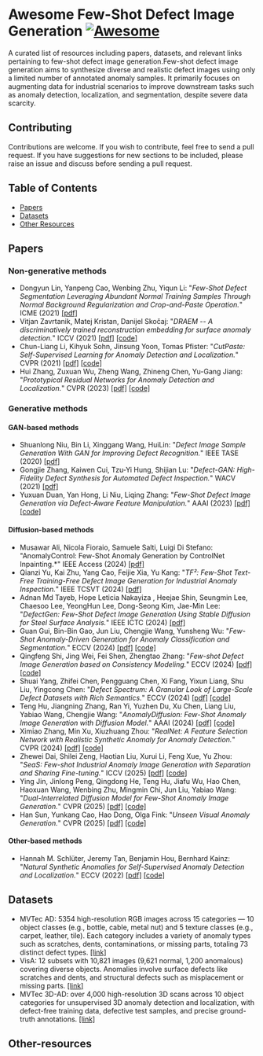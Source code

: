 # Awesome Few-Shot Defect Image Generation  [![Awesome](https://cdn.rawgit.com/sindresorhus/awesome/d7305f38d29fed78fa85652e3a63e154dd8e8829/media/badge.svg)](https://github.com/sindresorhus/awesome)

A curated list of resources including papers, datasets, and relevant links pertaining to few-shot defect image generation.Few-shot defect image generation aims to synthesize diverse and realistic defect images using only a limited number of annotated anomaly samples. It primarily focuses on augmenting data for industrial scenarios to improve downstream tasks such as anomaly detection, localization, and segmentation, despite severe data scarcity.

## Contributing

Contributions are welcome.  If you wish to contribute, feel free to send a pull request. If you have suggestions for new sections to be included, please raise an issue and discuss before sending a pull request.

## Table of Contents
+ [Papers](#Papers)
+ [Datasets](#Datasets)
+ [Other Resources](#Other-resources)

## Papers

### Non-generative methods
+ Dongyun Lin, Yanpeng Cao, Wenbing Zhu, Yiqun Li: "*Few-Shot Defect Segmentation Leveraging Abundant Normal Training Samples Through Normal Background Regularization and Crop-and-Paste Operation.*" ICME (2021) [[pdf]](https://arxiv.org/pdf/2007.09438)
+ Vitjan Zavrtanik, Matej Kristan, Danijel Skočaj: "*DRAEM -- A discriminatively trained reconstruction embedding for surface anomaly detection.*" ICCV (2021) [[pdf]](https://arxiv.org/pdf/2108.07610) [[code]](https://github.com/VitjanZ/DRAEM)
+ Chun-Liang Li, Kihyuk Sohn, Jinsung Yoon, Tomas Pfister: "*CutPaste: Self-Supervised Learning for Anomaly Detection and Localization.*" CVPR (2021) [[pdf]](https://arxiv.org/pdf/2104.04015) [[code]](https://github.com/LilitYolyan/CutPaste)
+ Hui Zhang, Zuxuan Wu, Zheng Wang, Zhineng Chen, Yu-Gang Jiang: "*Prototypical Residual Networks for Anomaly Detection and Localization.*" CVPR (2023) [[pdf]](https://openaccess.thecvf.com/content/CVPR2023/papers/Zhang_Prototypical_Residual_Networks_for_Anomaly_Detection_and_Localization_CVPR_2023_paper.pdf) [[code]](https://github.com/xcyao00/PRNet)

### Generative methods

#### GAN-based methods
+ Shuanlong Niu, Bin Li, Xinggang Wang, HuiLin: "*Defect Image Sample Generation With GAN for Improving Defect Recognition.*" IEEE TASE (2020) [[pdf]](https://ieeexplore.ieee.org/abstract/document/9000806)
+ Gongjie Zhang, Kaiwen Cui, Tzu-Yi Hung, Shijian Lu: "*Defect-GAN: High-Fidelity Defect Synthesis for Automated Defect Inspection.*" WACV (2021) [[pdf]](https://openaccess.thecvf.com/content/WACV2021/papers/Zhang_Defect-GAN_High-Fidelity_Defect_Synthesis_for_Automated_Defect_Inspection_WACV_2021_paper.pdf)
+ Yuxuan Duan, Yan Hong, Li Niu, Liqing Zhang: "*Few-Shot Defect Image Generation via Defect-Aware Feature Manipulation.*" AAAI (2023) [[pdf]](https://arxiv.org/pdf/2303.02389) [[code]](https://github.com/Ldhlwh/DFMGAN)

#### Diffusion-based methods
+ Musawar Ali, Nicola Fioraio, Samuele Salti, Luigi Di Stefano: "AnomalyControl: Few-Shot Anomaly Generation by ControlNet Inpainting.*" IEEE Access (2024) [[pdf]](https://ieeexplore.ieee.org/document/10806704)
+ Qianzi Yu, Kai Zhu, Yang Cao, Feijie Xia, Yu Kang: "*TF²: Few-Shot Text-Free Training-Free Defect Image Generation for Industrial Anomaly Inspection.*" IEEE TCSVT (2024) [[pdf]](https://ieeexplore.ieee.org/document/10587314)
+ Adnan Md Tayeb, Hope Leticia Nakayiza , Heejae Shin, Seungmin Lee, Chaesoo Lee, YeongHun Lee, Dong-Seong Kim, Jae-Min Lee: "*DefectGen: Few-Shot Defect Image Generation
 Using Stable Diffusion for Steel Surface Analysis.*" IEEE ICTC (2024) [[pdf]](https://ieeexplore.ieee.org/abstract/document/10827273)
+ Guan Gui, Bin-Bin Gao, Jun Liu, Chengjie Wang, Yunsheng Wu: "*Few-Shot Anomaly-Driven Generation for Anomaly Classification and Segmentation.*" ECCV (2024) [[pdf]](https://arxiv.org/pdf/2505.09263) [[code]](https://github.com/gaobb/AnoGen)
+ Qingfeng Shi, Jing Wei, Fei Shen, Zhengtao Zhang: "*Few-shot Defect Image Generation based on Consistency Modeling.*" ECCV (2024) [[pdf]](https://www.ecva.net/papers/eccv_2024/papers_ECCV/papers/09803.pdf) [[code]](https://github.com/FFDD-diffusion/DefectDiffu)
+ Shuai Yang, Zhifei Chen, Pengguang Chen, Xi Fang, Yixun Liang, Shu Liu, Yingcong Chen: "*Defect Spectrum: A Granular Look of Large-Scale Defect Datasets with Rich Semantics.*" ECCV (2024) [[pdf]](https://arxiv.org/pdf/2310.17316) [[code]](https://github.com/EnVision-Research/Defect_Spectrum)
+ Teng Hu, Jiangning Zhang, Ran Yi, Yuzhen Du, Xu Chen, Liang Liu, Yabiao Wang, Chengjie Wang: "*AnomalyDiffusion: Few-Shot Anomaly Image Generation with Diffusion Model.*" AAAI (2024) [[pdf]](https://arxiv.org/pdf/2312.05767) [[code]](https://github.com/sjtuplayer/anomalydiffusion)
+ Ximiao Zhang, Min Xu, Xiuzhuang Zhou: "*RealNet: A Feature Selection Network with Realistic Synthetic Anomaly for Anomaly Detection.*" CVPR (2024) [[pdf]](https://openaccess.thecvf.com/content/CVPR2024/papers/Zhang_RealNet_A_Feature_Selection_Network_with_Realistic_Synthetic_Anomaly_for_CVPR_2024_paper.pdf) [[code]](https://github.com/cnulab/RealNet)
+ Zhewei Dai, Shilei Zeng, Haotian Liu, Xurui Li, Feng Xue, Yu Zhou: "*SeaS: Few-shot Industrial Anomaly Image Generation with Separation and Sharing Fine-tuning.*" ICCV (2025) [[pdf]](https://arxiv.org/pdf/2410.14987) [[code]](https://github.com/HUST-SLOW/SeaS)
+ Ying Jin, Jinlong Peng, Qingdong He, Teng Hu, Jiafu Wu, Hao Chen, Haoxuan Wang, Wenbing Zhu, Mingmin Chi, Jun Liu, Yabiao Wang: "*Dual-Interrelated Diffusion Model for Few-Shot Anomaly Image Generation.*" CVPR (2025) [[pdf]](https://openaccess.thecvf.com/content/CVPR2025/papers/Jin_Dual-Interrelated_Diffusion_Model_for_Few-Shot_Anomaly_Image_Generation_CVPR_2025_paper.pdf) [[code]](https://github.com/yinyjin/DualAnoDiff)
+ Han Sun, Yunkang Cao, Hao Dong, Olga Fink: "*Unseen Visual Anomaly Generation.*" CVPR (2025) [[pdf]](https://openaccess.thecvf.com/content/CVPR2025/papers/Sun_Unseen_Visual_Anomaly_Generation_CVPR_2025_paper.pdf) [[code]](https://github.com/EPFL-IMOS/AnomalyAny)

#### Other-based methods
+ Hannah M. Schlüter, Jeremy Tan, Benjamin Hou, Bernhard Kainz: "*Natural Synthetic Anomalies for Self-Supervised Anomaly Detection and Localization.*" ECCV (2022) [[pdf]](https://arxiv.org/pdf/2109.15222) [[code]](https://github.com/hmsch/natural-synthetic-anomalies)

## Datasets
+ MVTec AD:  5354 high-resolution RGB images across 15 categories — 10 object classes (e.g., bottle, cable, metal nut) and 5 texture classes (e.g., carpet, leather, tile). Each category includes a variety of anomaly types such as scratches, dents, contaminations, or missing parts, totaling 73 distinct defect types. [[link]](https://www.mvtec.com/company/research/datasets/mvtec-ad/)
+ VisA:  12 subsets with 10,821 images (9,621 normal, 1,200 anomalous) covering diverse objects. Anomalies involve surface defects like scratches and dents, and structural defects such as misplacement or missing parts. [[link]](https://github.com/amazon-science/spot-diff)
+ MVTec 3D-AD:  over 4,000 high-resolution 3D scans across 10 object categories for unsupervised 3D anomaly detection and localization, with defect-free training data, defective test samples, and precise ground-truth annotations. [[link]](https://www.mvtec.com/company/research/datasets/mvtec-3d-ad)
## Other-resources
